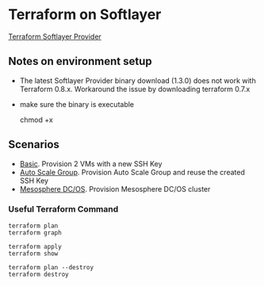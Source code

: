 # Terraform on Softlayer

[Terraform Softlayer Provider](https://github.com/softlayer/terraform-provider-softlayer)

## Notes on environment setup

* The latest Softlayer Provider binary download (1.3.0) does not work with Terraform 0.8.x. Workaround the issue by downloading terraform 0.7.x 

* make sure the binary is executable

	chmod +x <the downloaded softlayer binary>



## Scenarios

* [Basic](basic/sl_basic.tf). Provision 2 VMs with a new SSH Key
* [Auto Scale Group](asg/sl_asg.tf). Provision Auto Scale Group and reuse the created SSH Key
* [Mesosphere DC/OS](dcos/README.md). Provision Mesosphere DC/OS cluster


### Useful Terraform Command

	terraform plan
	terraform graph
	
	terraform apply
	terraform show
	
	terraform plan --destroy
	terraform destroy


